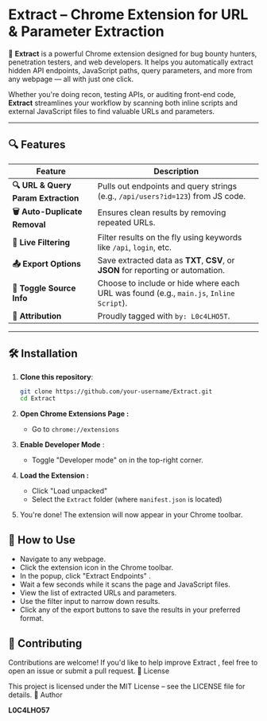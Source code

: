 # Extract – Chrome Extension for URL & Parameter Extraction

🚀 **Extract** is a powerful Chrome extension designed for bug bounty hunters, penetration testers, and web developers. It helps you automatically extract hidden API endpoints, JavaScript paths, query parameters, and more from any webpage — all with just one click.

Whether you're doing recon, testing APIs, or auditing front-end code, **Extract** streamlines your workflow by scanning both inline scripts and external JavaScript files to find valuable URLs and parameters.

---

## 🔍 Features

| Feature | Description |
|--------|-------------|
| **🔍 URL & Query Param Extraction** | Pulls out endpoints and query strings (e.g., `/api/users?id=123`) from JS code. |
| **🗑️ Auto-Duplicate Removal** | Ensures clean results by removing repeated URLs. |
| **🔎 Live Filtering** | Filter results on the fly using keywords like `/api`, `login`, etc. |
| **📤 Export Options** | Save extracted data as **TXT**, **CSV**, or **JSON** for reporting or automation. |
| **📎 Toggle Source Info** | Choose to include or hide where each URL was found (e.g., `main.js`, `Inline Script`). |
| **🔖 Attribution** | Proudly tagged with `by: L0c4LHO5T`. |

---

## 🛠️ Installation

1. **Clone this repository**:
   ```bash
   git clone https://github.com/your-username/Extract.git 
   cd Extract

2. **Open Chrome Extensions Page :** 
   - Go to `chrome://extensions `
         

3. **Enable Developer Mode** : 
   - Toggle "Developer mode" on in the top-right corner.
         

4. **Load the Extension :** 
   - Click "Load unpacked"
   - Select the `Extract` folder (where `manifest.json` is located)
         

5. You're done! The extension will now appear in your Chrome toolbar. 
     

## 🧪 How to Use

  -  Navigate to any webpage.
  -  Click the extension icon  in the Chrome toolbar.
  -  In the popup, click "Extract Endpoints" .
  -  Wait a few seconds while it scans the page and JavaScript files.
  -  View the list of extracted URLs and parameters.
  -  Use the filter input to narrow down results.
  -  Click any of the export buttons to save the results in your preferred format.
     

## 🤝 Contributing 

Contributions are welcome! If you'd like to help improve Extract , feel free to open an issue or submit a pull request. 
📄 License 

This project is licensed under the MIT License – see the LICENSE  file for details. 
👤 Author 

**L0C4LHO57**  
